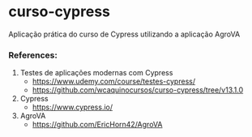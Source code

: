 # curso-cypress

Aplicação prática do curso de Cypress utilizando a aplicação AgroVA








### References:
1. Testes de aplicações modernas com Cypress 
    * https://www.udemy.com/course/testes-cypress/
    * https://github.com/wcaquinocursos/curso-cypress/tree/v13.1.0
2. Cypress
    * https://www.cypress.io/
3. AgroVA
    * https://github.com/EricHorn42/AgroVA